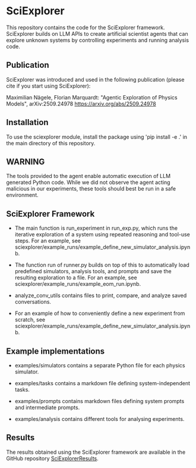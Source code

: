 # SciExplorer

This repository contains the code for the SciExplorer framework. SciExplorer builds on LLM APIs to create artificial scientist agents that can explore unknown systems by controlling experiments and running analysis code.

## Publication

SciExplorer was introduced and used in the following publication (please cite if you start using SciExplorer):

Maximilian Nägele, Florian Marquardt: "Agentic Exploration of Physics Models", arXiv:2509.24978 https://arxiv.org/abs/2509.24978


## Installation

To use the sciexplorer module, install the package using 'pip install -e .' in the main directory of this repository.



## WARNING

The tools provided to the agent enable automatic execution of LLM generated Python code. While we did not observe the agent acting malicious in our experiments, these tools should best be run in a safe environment.



## SciExplorer Framework

- The main function is run_experiment in run_exp.py, which runs the iterative exploration of a system using repeated reasoning and tool-use steps. For an example, see sciexplorer/example_runs/example_define_new_simulator_analysis.ipynb.

- The function run of runner.py builds on top of this to automatically load predefined simulators, analysis tools, and prompts and save the resulting exploration to a file. For an example, see sciexplorer/example_runs/example_eom_run.ipynb.

- analyze_conv_utils contains files to print, compare, and analyze saved conversations.

- For an example of how to conveniently define a new experiment from scratch, see sciexplorer/example_runs/example_define_new_simulator_analysis.ipynb.



## Example implementations



- examples/simulators contains a separate Python file for each physics simulator.

- examples/tasks contains a markdown file defining system-independent tasks.

- examples/prompts contains markdown files defining system prompts and intermediate prompts.

- examples/analysis contains different tools for analysing experiments.



## Results

The results obtained using the SciExplorer framework are available in the GitHub repository [SciExplorerResults](https://github.com/MaxNaeg/SciExplorerResults.git).







